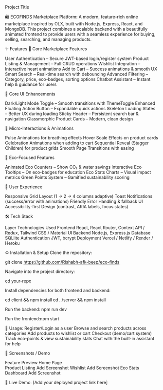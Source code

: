 Project Title

🛍️ ECOFINDS Marketplace Platform:
A modern, feature-rich online marketplace inspired by OLX, built with Node.js, Express, React, and MongoDB.
This project combines a scalable backend with a beautifully animated frontend to provide users with a seamless experience for buying, selling, searching, and managing products.


✨ Features
🔑 Core Marketplace Features

User Authentication – Secure JWT-based login/register system
Product Listing & Management – Full CRUD operations
Wishlist Integration – Interactive heart animations
Add to Cart – Success animations & smooth UX
Smart Search – Real-time search with debouncing
Advanced Filtering – Category, price, eco-badges, sorting options
Chatbot Assistant – Instant help & guidance for users



📱 Core UI Enhancements

Dark/Light Mode Toggle – Smooth transitions with ThemeToggle
Enhanced Floating Action Button – Expandable quick actions
Skeleton Loading States – Better UX during loading
Sticky Header – Persistent search bar & navigation
Glassmorphic Product Cards – Modern, clean design



🎨 Micro-Interactions & Animations

Pulse Animations for breathing effects
Hover Scale Effects on product cards
Celebration Animations when adding to cart
Sequential Reveal (Stagger Children) for product grids
Smooth Page Transitions with easing


🌱 Eco-Focused Features

Animated Eco Counters – Show CO₂ & water savings
Interactive Eco Tooltips – On eco-badges for education
Eco Stats Charts – Visual impact metrics
Green Points System – Gamified sustainability scoring


🎯 User Experience

Responsive Grid Layout (1 → 2 → 4 columns adaptive)
Toast Notifications (success/error with animations)
Friendly Error Handling & fallback UI
Accessibility-first Design (contrast, ARIA labels, focus states)


🛠 Tech Stack

Layer	Technologies Used
Frontend	React, React Router, Context API / Redux, Tailwind CSS / Material UI
Backend	Node.js, Express.js
Database	SQLlite
Authentication	JWT, bcrypt
Deployment	Vercel / Netlify / Render / Heroku


⚙️ Installation & Setup
Clone the repository:

git clone https://github.com/Rishabh-afk-beep/eco-finds

Navigate into the project directory:

cd your-repo

Install dependencies for both frontend and backend:

cd client && npm install
cd ../server && npm install


Run the backend: npm run dev

Run the frontend:npm start


🚀 Usage:
Register/Login as a user
Browse and search products across categories
Add products to wishlist or cart
Checkout (demo/cart system)
Track eco-points & view sustainability stats
Chat with the built-in assistant for help


📸 Screenshots / Demo

Feature	Preview
Home Page	
Product Listing	Add Screenshot
Wishlist	Add Screenshot
Eco Stats Dashboard	Add Screenshot

🔗 Live Demo: [Add your deployed project link here]
